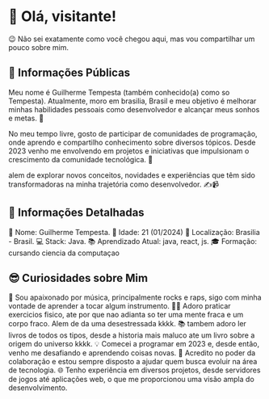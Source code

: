# 👋 Olá, visitante!
😉 Não sei exatamente como você chegou aqui, mas vou compartilhar um pouco sobre mim.

## 🌟 Informações Públicas
Meu nome é Guilherme Tempesta (também conhecido(a) como so Tempesta). Atualmente, moro em brasilia, Brasil e meu objetivo é melhorar minhas habilidades pessoais como desenvolvedor e alcançar meus sonhos e metas. 🚀

No meu tempo livre, gosto de participar de comunidades de programação, onde aprendo e compartilho conhecimento sobre diversos tópicos. Desde 2023 venho me envolvendo em projetos e iniciativas que impulsionam o crescimento da comunidade tecnológica. 🤝

alem de explorar novos conceitos, novidades e experiências que têm sido transformadoras na minha trajetória como desenvolvedor. ✍️📹

## 📝 Informações Detalhadas
👤 Nome: Guilherme Tempesta.
🎂 Idade: 21 (01/2024)
📍 Localização: Brasilia - Brasil.
💻 Stack: Java.
📚 Aprendizado Atual: java, react, js.
🎓 Formação: cursando ciencia da computaçao 

## 😎 Curiosidades sobre Mim
🎸 Sou apaixonado por música, principalmente rocks e raps, sigo com minha vontade de aprender a tocar algum instrumento.
🏋️‍♂️ Adoro praticar exercicios fisico, ate por que nao adianta so ter uma mente fraca e um corpo fraco. Alem de da uma desestressada kkkk. 
📚 tambem adoro ler livros de todos os tipos, desde a historia mais maluco ate um livro sobre a origem do universo kkkk. 
💡 Comecei a programar em 2023 e, desde então, venho me desafiando e aprendendo coisas novas.
🤗 Acredito no poder da colaboração e estou sempre disposto a ajudar quem busca evoluir na área de tecnologia.
🌐 Tenho experiência em diversos projetos, desde servidores de jogos até aplicações web, o que me proporcionou uma visão ampla do desenvolvimento.
